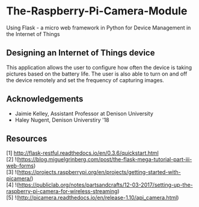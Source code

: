 # The-Raspberry-Pi-Camera-Module
Using Flask - a micro web framework in Python for Device Management in the Internet of Things
## Designing an Internet of Things device
This application allows the user to configure how often the device is taking pictures based on the battery life. The user is also able to turn on and off the device remotely and set the frequency of capturing images.
## Acknowledgements
* Jaimie Kelley, Assistant Professor at Denison University 
* Haley Nugent, Denison Universtiry '18
## Resources
[1] http://flask-restful.readthedocs.io/en/0.3.6/quickstart.html <br />
[2] !(https://blog.miguelgrinberg.com/post/the-flask-mega-tutorial-part-iii-web-forms) <br />
[3] !(https://projects.raspberrypi.org/en/projects/getting-started-with-picamera/) <br />
[4] !(https://publiclab.org/notes/partsandcrafts/12-03-2017/setting-up-the-raspberry-pi-camera-for-wireless-streaming) <br />
[5] !(http://picamera.readthedocs.io/en/release-1.10/api_camera.html) <br />
